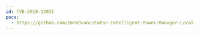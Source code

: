 ```yaml
---
id: CVE-2018-12031
pocs:
  - https://github.com/EmreOvunc/Eaton-Intelligent-Power-Manager-Local-File-Inclusion
---
```


